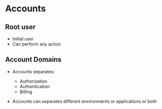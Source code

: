 # Accounts

## Root user

- Initial user
- Can perform any action

## Account Domains

- Accounts separates:
  - Authorization
  - Authentication
  - Billing

- Accounts can separates different environments or applications or both
